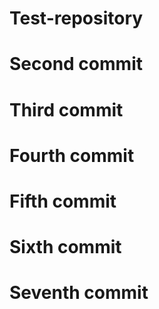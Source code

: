# Test-repository

# Second commit

# Third commit

# Fourth commit

# Fifth commit

# Sixth commit

# Seventh commit


